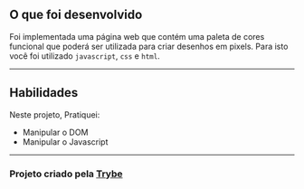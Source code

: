 ## O que foi desenvolvido

Foi implementada uma página web que contém uma paleta de cores funcional que poderá ser utilizada para criar desenhos em pixels. Para isto você foi utilizado `javascript`, `css` e `html`.

---

## Habilidades

Neste projeto, Pratiquei:

* Manipular o DOM
* Manipular o Javascript

---

<h3>Projeto criado pela <a href="https://www.betrybe.com/">Trybe</a></h3>
